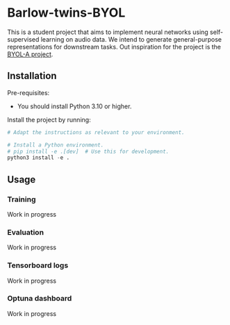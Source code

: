 # Barlow-twins-BYOL

This is a student project that aims to implement neural networks using self-supervised learning on audio data. We intend to generate general-purpose representations for downstream tasks. Out inspiration for the project is the [BYOL-A project](https://github.com/nttcslab/byol-a).

## Installation

Pre-requisites:
- You should install Python 3.10 or higher.

Install the project by running:

```python
# Adapt the instructions as relevant to your environment.

# Install a Python environment.
# pip install -e .[dev]  # Use this for development.
python3 install -e .
```

## Usage

### Training

Work in progress

### Evaluation

Work in progress

### Tensorboard logs

Work in progress

### Optuna dashboard

Work in progress